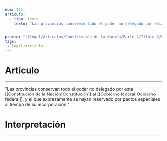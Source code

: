 ```yaml
---
num: 121
articulo: 
  - tipo: texto
    texto: "Las provincias conservan todo el poder no delegado por esta Constitución al Gobierno federal, y el que expresamente se hayan reservado por pactos especiales al tiempo de su incorporación."


previo: "[[legal/Articulos/Constitución de la Nación/Parte 2/Título 2/Capítulo 1/Capítulo 1, Gobiernos de provincia.md|Capítulo 1, Gobiernos de provincia]]"
tags: 
 - legal/articulo
---
```

# Artículo
---
"Las provincias conservan todo el poder no delegado por esta [[Constitución de la Nación|Constitución]] al [[Gobierno federal|Gobierno federal]], y el que expresamente se hayan reservado por pactos especiales al tiempo de su incorporación."

# Interpretación
---
